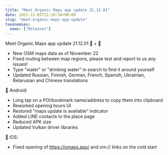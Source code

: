 ```yaml
---
title: "Meet Organic Maps app update 21.12.01"
date: 2021-12-03T22:18:34+00:00
slug: "meet-organic-maps-app-update"
taxonomies:
  news: ["Releases"]
---
```


Meet Organic Maps app update 21.12.01
🤖 + 🍏
* New OSM maps data as of November 22
* Fixed routing between map regions, please test and report to us any issues!
* Type "water" or "drinking water" in search to find it around yourself
* Updated Russian, Finnish, German, French, Spanish, Ukrainian, Belarusian and Chinese translations

🤖 Android:
* Long tap on a POI/bookmark name/address to copy them into clipboard
* Reworked opening hours UI
* Restored "maps update is available" indicator
* Added LINE contacts to the place page
* Reduced APK size
* Updated Vulkan driver libraries

 iOS:
* Fixed opening of <https://omaps.app/> and om:// links on the cold start
